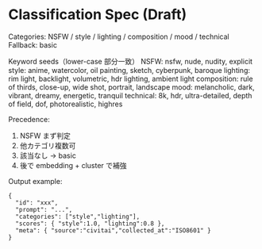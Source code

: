 # Classification Spec (Draft)

Categories: NSFW / style / lighting / composition / mood / technical
Fallback: basic

Keyword seeds（lower-case 部分一致）
NSFW: nsfw, nude, nudity, explicit
style: anime, watercolor, oil painting, sketch, cyberpunk, baroque
lighting: rim light, backlight, volumetric, hdr lighting, ambient light
composition: rule of thirds, close-up, wide shot, portrait, landscape
mood: melancholic, dark, vibrant, dreamy, energetic, tranquil
technical: 8k, hdr, ultra-detailed, depth of field, dof, photorealistic, highres

Precedence:
1. NSFW まず判定
2. 他カテゴリ複数可
3. 該当なし → basic
4. 後で embedding + cluster で補強

Output example:
```
{
  "id": "xxx",
  "prompt": "...",
  "categories": ["style","lighting"],
  "scores": { "style":1.0, "lighting":0.8 },
  "meta": { "source":"civitai","collected_at":"ISO8601" }
}
```